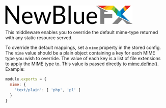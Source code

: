 [![NewBlueFX](img/NewBlueFX_logo.png)](Home.md)

This middleware enables you to override the default mime-type returned with any static resource served.

To override the default mappings, set a `mime` property in the stored config. The `mime` value should be a plain object containing a key for each MIME type you wish to override. The value of each key is a list of file extensions to apply the MIME type to. This value is passed directly to [mime.define()](https://github.com/broofa/node-mime#mimedefine). Example:

```js
module.exports = {
  mime: {
    'text/plain': [ 'php', 'pl' ]
  }
}
```
